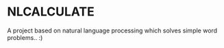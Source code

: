 NLCALCULATE
===========

A project based on natural language processing which solves simple word problems.. :)
